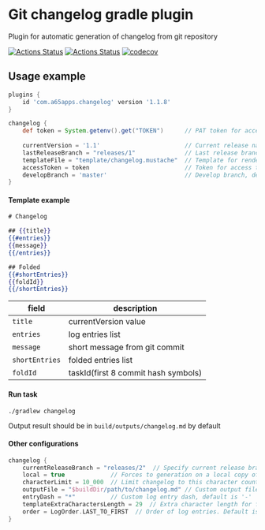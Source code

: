 # Git changelog gradle plugin
Plugin for automatic generation of changelog from git repository

[![Actions Status](https://github.com/goblinr/git-changelog-gradle-plugin/workflows/Changelog%20generate/badge.svg)](https://github.com/goblinr/git-changelog-gradle-plugin/actions)
[![Actions Status](https://github.com/goblinr/git-changelog-gradle-plugin/workflows/Changelog%20test/badge.svg)](https://github.com/goblinr/git-changelog-gradle-plugin/actions)
[![codecov](https://codecov.io/gh/goblinr/git-changelog-gradle-plugin/branch/master/graph/badge.svg)](https://codecov.io/gh/goblinr/git-changelog-gradle-plugin)

## Usage example

```groovy
plugins {
    id 'com.a65apps.changelog' version '1.1.8'
}

changelog {
    def token = System.getenv().get("TOKEN")      // PAT token for access to a Git repository if repository is private
    
    currentVersion = '1.1'                        // Current release name, default is 'Unreleased'
    lastReleaseBranch = "releases/1"              // Last release branch, required field
    templateFile = "template/changelog.mustache"  // Template for render changelog.md, required field
    accessToken = token                           // Token for access to a Git repository, default is empty
    developBranch = 'master'                      // Develop branch, default is 'develop'
}
```

#### Template example
```handlebars
# Changelog

## {{title}}
{{#entries}}
{{message}}
{{/entries}}

## Folded
{{#shortEntries}}
{{foldId}}
{{/shortEntries}}
```
| field          | description                         |
| -------------- | ----------------------------------- |
| `title`        | currentVersion value                |
| `entries`      | log entries list                    |
| `message`      | short message from git commit       |
| `shortEntries` | folded entries list                 |
| `foldId`       | taskId(first 8 commit hash symbols) |

#### Run task
```
./gradlew changelog
```

Output result should be in `build/outputs/changelog.md` by default

#### Other configurations

```groovy
changelog {
    currentReleaseBranch = "releases/2"  // Specify current release branch
    local = true             // Forces to generation on a local copy of the repository
    characterLimit = 10_000  // Limit changelog to this character count
    outputFile = "$buildDir/path/to/changelog.md" // Custom output file path for generated changelog
    entryDash = "*"          // Custom log entry dash, default is '-'
    templateExtraCharactersLength = 29  // Extra character length for fine grained character limit configuration
    order = LogOrder.LAST_TO_FIRST  // Order of log entries. Default is LogOrder.FIRST_TO_LAST
}
```
